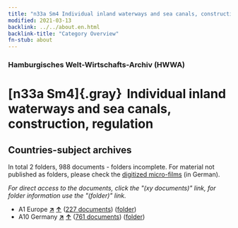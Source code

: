 ```yaml
---
title: "n33a Sm4 Individual inland waterways and sea canals, construction, regulation"
modified: 2021-03-13
backlink: ../../about.en.html
backlink-title: "Category Overview"
fn-stub: about
---
```


### Hamburgisches Welt-Wirtschafts-Archiv (HWWA)

# [n33a Sm4]{.gray}&#8201; Individual inland waterways and sea canals, construction, regulation&#160; 







## Countries-subject archives





In total 2 folders, 988 documents - folders incomplete.
For material not published as folders, please check the [digitized micro-films](/film/h1_sh.de.html) (in German).

_For direct access to the documents, click the "(xy documents)" link, for folder information use the "(folder)" link._


- A1 Europe [**&nearr;**](../../../geo/i/140892/about.en.html "Europe (all folders)") [**&uarr;**](../../../geo/about.en.html#A1 "Country category system") (<a href="https://pm20.zbw.eu/iiifview/folder/sh/140892,145655" title="about: Europe : Individual inland waterways and sea canals, construction, regulation" target="_blank">227 documents</a>) ([folder](../../../../folder/sh/1408xx/140892/1456xx/145655/about.en.html))
- A10 Germany [**&nearr;**](../../../geo/i/126128/about.en.html "Germany (all folders)") [**&uarr;**](../../../geo/about.en.html#A10 "Country category system") (<a href="https://pm20.zbw.eu/iiifview/folder/sh/126128,145655" title="about: Germany : Individual inland waterways and sea canals, construction, regulation" target="_blank">761 documents</a>) ([folder](../../../../folder/sh/1261xx/126128/1456xx/145655/about.en.html))









